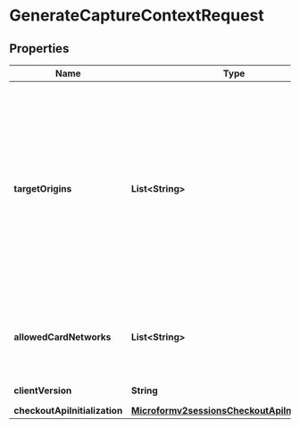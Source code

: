 
# GenerateCaptureContextRequest

## Properties
Name | Type | Description | Notes
------------ | ------------- | ------------- | -------------
**targetOrigins** | **List&lt;String&gt;** | The [target origin](https://developer.mozilla.org/en-US/docs/Glossary/Origin) of the website on which you will be launching Microform is defined by the scheme (protocol), hostname (domain) and port number (if used).    You must use https://hostname (unless you use http://localhost) Wildcards are NOT supported.  Ensure that subdomains are included. Any valid top-level domain is supported (e.g. .com, .co.uk, .gov.br etc)  Examples:   - https://example.com   - https://subdomain.example.com   - https://example.com:8080&lt;br&gt;&lt;br&gt;  If you are embedding within multiple nested iframes you need to specify the origins of all the browser contexts used, for example:    targetOrigins: [     \&quot;https://example.com\&quot;,     \&quot;https://basket.example.com\&quot;,     \&quot;https://ecom.example.com\&quot;   ]  |  [optional]
**allowedCardNetworks** | **List&lt;String&gt;** | The list of card networks you want to use for this Microform transaction.  Microform currently supports the following card networks: - VISA - MAESTRO - MASTERCARD - AMEX - DISCOVER - DINERSCLUB - JCB - CUP - CARTESBANCAIRES - CARNET  |  [optional]
**clientVersion** | **String** | Specify the version of Microform that you want to use.  |  [optional]
**checkoutApiInitialization** | [**Microformv2sessionsCheckoutApiInitialization**](Microformv2sessionsCheckoutApiInitialization.md) |  |  [optional]



